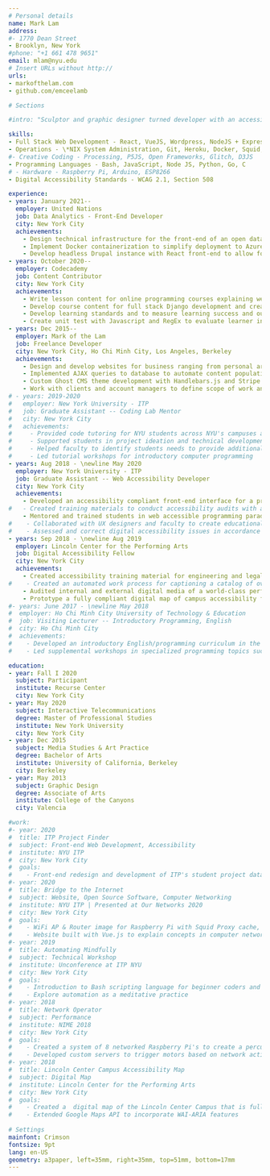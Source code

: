```yaml
---
# Personal details
name: Mark Lam
address:
#- 1770 Dean Street
- Brooklyn, New York
#phone: "+1 661 478 9651"
email: mlam@nyu.edu
# Insert URLs without http://
urls:
- markofthelam.com
- github.com/emceelamb

# Sections

#intro: "Sculptor and graphic designer turned developer with an accessibility focus. I have over three years of experience developing websites and digital design for businesses ranging from e-commerce to educational institutions. I take an interdisciplinary approach to interactive media and computer networking technology. My other interests include teaching programming, digital accessibility, and making generative sound objects."

skills:
- Full Stack Web Development - React, VueJS, Wordpress, NodeJS + ExpressJS, Flask, Postgresql, Mongodb
- Operations - \*NIX System Administration, Git, Heroku, Docker, Squid, Wireshark, cPanel
#- Creative Coding - Processing, P5JS, Open Frameworks, Glitch, D3JS
- Programming Languages - Bash, JavaScript, Node JS, Python, Go, C
# - Hardware - Raspberry Pi, Arduino, ESP8266
- Digital Accessibility Standards - WCAG 2.1, Section 508

experience:
- years: January 2021--
  employer: United Nations
  job: Data Analytics - Front-End Developer
  city: New York City
  achievements: 
    - Design technical infrastructure for the front-end of an open data platform to make Peace and Security data more accessible and reliable
    - Implement Docker containerization to simplify deployment to Azure Cloud Service
    - Develop headless Drupal instance with React front-end to allow for non-technical content editing
- years: October 2020--
  employer: Codecademy
  job: Content Contributor
  city: New York City
  achievements: 
    - Write lesson content for online programming courses explaining web technologies for beginner and intermediate programmers
    - Develop course content for full stack Django development and creative coding with p5.js
    - Develop learning standards and to measure learning success and outcomes
    - Create unit test with Javascript and RegEx to evaluate learner inputs to ensure correct exercise completion  
- years: Dec 2015--
  employer: Mark of the Lam
  job: Freelance Developer
  city: New York City, Ho Chi Minh City, Los Angeles, Berkeley
  achievements: 
    - Design and develop websites for business ranging from personal artists to independent publishing houses to promote products, events and services with clients located in Israel, Qatar, Hong Kong, and United States through Upwork
    - Implemented AJAX queries to database to automate content population and showcase projects
    - Custom Ghost CMS theme development with Handlebars.js and Stripe integration to drive subscription and membership
    - Work with clients and account managers to define scope of work and create development timelines for deliverables
# - years: 2019-2020
#   employer: New York University - ITP
#   job: Graduate Assistant -- Coding Lab Mentor
#   city: New York City
#   achievements: 
#     - Provided code tutoring for NYU students across NYU's campuses and departments
#     - Supported students in project ideation and technical development
#     - Helped faculty to identify students needs to provide additional support
#     - Led tutorial workshops for introductory computer programming
- years: Aug 2018 - \newline May 2020
  employer: New York University - ITP
  job: Graduate Assistant -- Web Accessibility Developer 
  city: New York City
  achievements: 
    - Developed an accessibility compliant front-end interface for a project database to meet NYU accessibility initiative guidelines in accordance to WCAG standards and tested with VoiceoOver, JAWS, and Lighout/WAVE
#   - Created training materials to conduct accessibility audits with assistive tech including VoiceOver, Jaws, and Lighthouse/WAVE
    - Mentored and trained students in web accessible programming paradigms so students will consider impact of accessibility throughout their development career 
#    - Collaborated with UX designers and faculty to create educational materials and data visualization
#    - Assessed and correct digital accessibility issues in accordance to WCAG standards
- years: Sep 2018 - \newline Aug 2019
  employer: Lincoln Center for the Performing Arts
  job: Digital Accessibility Fellow
  city: New York City
  achievements: 
    - Created accessibility training material for engineering and legal departments to promote access for a diverse customer base
#    - Created an automated work process for captioning a catalog of over 1000 hours of video content
    - Audited internal and external digital media of a world-class performing arts institution and write recommendations to meet WCAG 2.1 and Section 508 compliance
    - Prototype a fully compliant digital map of campus accessibility features to simplify wayfinding
#- years: June 2017 - \newline May 2018
#  employer: Ho Chi Minh City University of Technology & Education
#  job: Visiting Lecturer -- Introductory Programming, English
#  city: Ho Chi Minh City
#  achievements: 
#    - Developed an introductory English/programming curriculum in the C language for non-native English speaking engineering students, and worked with student leaders to promote extracurricular English study
#    - Led supplemental workshops in specialized programming topics such as web design and portfolio building 

education:
- year: Fall I 2020
  subject: Participant
  institute: Recurse Center
  city: New York City
- year: May 2020
  subject: Interactive Telecommunications
  degree: Master of Professional Studies
  institute: New York University
  city: New York City
- year: Dec 2015
  subject: Media Studies & Art Practice
  degree: Bachelor of Arts
  institute: University of California, Berkeley
  city: Berkeley
- year: May 2013
  subject: Graphic Design
  degree: Associate of Arts
  institute: College of the Canyons
  city: Valencia

#work:
#- year: 2020
#  title: ITP Project Finder
#  subject: Front-end Web Development, Accessibility 
#  institute: NYU ITP
#  city: New York City
#  goals:
#    - Front-end redesign and development of ITP's student project database to meet  NYU's accessibility initiative
#- year: 2020
#  title: Bridge to the Internet
#  subject: Website, Open Source Software, Computer Networking
#  institute: NYU ITP | Presented at Our Networks 2020
#  city: New York City
#  goals:
#    - WiFi AP & Router image for Raspberry Pi with Squid Proxy cache, Pi Hole ad-blocker & Node/Websockets local chat app
#    - Website built with Vue.js to explain concepts in computer networking 
#- year: 2019
#  title: Automating Mindfully
#  subject: Technical Workshop
#  institute: Unconference at ITP NYU
#  city: New York City
#  goals:
#    - Introduction to Bash scripting language for beginner coders and introduce automation as meditative practice
#    - Explore automation as a meditative practice
#- year: 2018
#  title: Network Operator
#  subject: Performance
#  institute: NIME 2018
#  city: New York City
#  goals:
#    - Created a system of 8 networked Raspberry Pi's to create a percussive instrument
#    - Developed custom servers to trigger motors based on network activity
#- year: 2018
#  title: Lincoln Center Campus Accessibility Map
#  subject: Digital Map
#  institute: Lincoln Center for the Performing Arts
#  city: New York City
#  goals:
#    - Created a  digital map of the Lincoln Center Campus that is fully compliant to WCAG 1.1 standards
#    - Extended Google Maps API to incorporate WAI-ARIA features
  
# Settings
mainfont: Crimson
fontsize: 9pt
lang: en-US
geometry: a3paper, left=35mm, right=35mm, top=51mm, bottom=17mm
---
```

